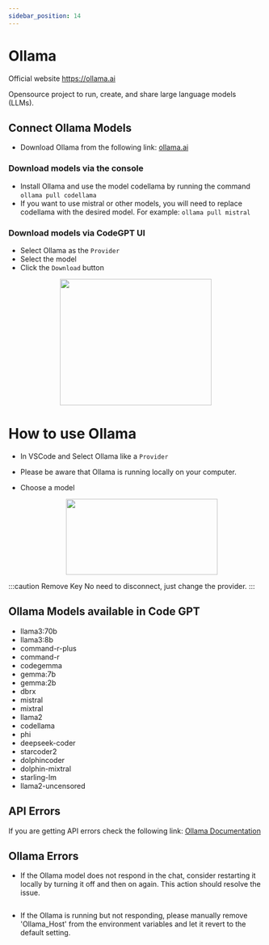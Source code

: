 ```yaml
---
sidebar_position: 14
---
```


# Ollama

Official website https://ollama.ai

Opensource project to run, create, and share large language models (LLMs).
## Connect Ollama Models
- Download Ollama from the following link: [ollama.ai](https://ollama.ai/)

### Download models via the console
- Install Ollama and use the model codellama by running the command ```ollama pull codellama```
- If you want to use mistral or other models, you will need to replace codellama with the desired model. For example: ```ollama pull mistral```

### Download models via CodeGPT UI
- Select Ollama as the `Provider`
- Select the model
- Click the `Download` button

<p align="center">
      <img width="300" height="250" src="https://github.com/JudiniLabs/code-gpt-docs/assets/6216945/40a47458-7d7a-46c5-8500-b7c00ce99b72" />
</p>

# How to use Ollama

- In VSCode and Select Ollama like a `Provider`
- Please be aware that Ollama is running locally on your computer.
- Choose a model

    <p align="center">
      <img width="300" height="150" src="https://github.com/davila7/code-gpt-docs/assets/37567214/65f81b2c-cf92-4e94-9041-bc4bcfe80477" />
    </p>
  

:::caution Remove Key 
No need to disconnect, just change the provider.
:::
  
## Ollama Models available in Code GPT
- llama3:70b
- llama3:8b
- command-r-plus
- command-r
- codegemma
- gemma:7b
- gemma:2b
- dbrx
- mistral
- mixtral
- llama2
- codellama
- phi
- deepseek-coder
- starcoder2
- dolphincoder
- dolphin-mixtral
- starling-lm
- llama2-uncensored



## API Errors
If you are getting API errors check the following link: [Ollama Documentation](https://ollama.ai/)

## Ollama Errors
- If the Ollama model does not respond in the chat, consider restarting it locally by turning it off and then on again. This action should resolve the issue.

    <p align="center">
      <img width="250" height="00" src="https://github.com/davila7/code-gpt-docs/assets/37567214/4bd4e2c8-dbfb-46f3-b4d3-c3484cc7692c"/>
    </p>
  
- If the Ollama is running but not responding, please manually remove 'Ollama_Host' from the environment variables and let it revert to the default setting.
    


 


